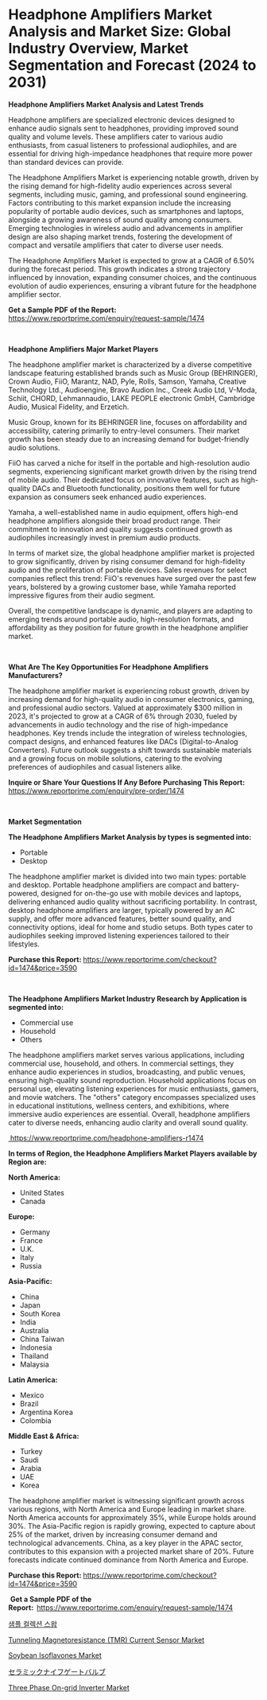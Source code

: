 <p><h1>Headphone Amplifiers Market Analysis and Market Size: Global Industry Overview, Market Segmentation and Forecast (2024 to 2031)</h1></p><p><strong>Headphone Amplifiers Market Analysis and Latest Trends</strong></p>
<p><p>Headphone amplifiers are specialized electronic devices designed to enhance audio signals sent to headphones, providing improved sound quality and volume levels. These amplifiers cater to various audio enthusiasts, from casual listeners to professional audiophiles, and are essential for driving high-impedance headphones that require more power than standard devices can provide.</p><p>The Headphone Amplifiers Market is experiencing notable growth, driven by the rising demand for high-fidelity audio experiences across several segments, including music, gaming, and professional sound engineering. Factors contributing to this market expansion include the increasing popularity of portable audio devices, such as smartphones and laptops, alongside a growing awareness of sound quality among consumers. Emerging technologies in wireless audio and advancements in amplifier design are also shaping market trends, fostering the development of compact and versatile amplifiers that cater to diverse user needs.</p><p>The Headphone Amplifiers Market is expected to grow at a CAGR of 6.50% during the forecast period. This growth indicates a strong trajectory influenced by innovation, expanding consumer choices, and the continuous evolution of audio experiences, ensuring a vibrant future for the headphone amplifier sector.</p></p>
<p><strong>Get a Sample PDF of the Report:&nbsp;</strong> <a href="https://www.reportprime.com/enquiry/request-sample/1474">https://www.reportprime.com/enquiry/request-sample/1474</a></p>
<p>&nbsp;</p>
<p><strong>Headphone Amplifiers Major Market Players</strong></p>
<p><p>The headphone amplifier market is characterized by a diverse competitive landscape featuring established brands such as Music Group (BEHRINGER), Crown Audio, FiiO, Marantz, NAD, Pyle, Rolls, Samson, Yamaha, Creative Technology Ltd., Audioengine, Bravo Audion Inc., Creek Audio Ltd, V-Moda, Schiit, CHORD, Lehmannaudio, LAKE PEOPLE electronic GmbH, Cambridge Audio, Musical Fidelity, and Erzetich. </p><p>Music Group, known for its BEHRINGER line, focuses on affordability and accessibility, catering primarily to entry-level consumers. Their market growth has been steady due to an increasing demand for budget-friendly audio solutions. </p><p>FiiO has carved a niche for itself in the portable and high-resolution audio segments, experiencing significant market growth driven by the rising trend of mobile audio. Their dedicated focus on innovative features, such as high-quality DACs and Bluetooth functionality, positions them well for future expansion as consumers seek enhanced audio experiences.</p><p>Yamaha, a well-established name in audio equipment, offers high-end headphone amplifiers alongside their broad product range. Their commitment to innovation and quality suggests continued growth as audiophiles increasingly invest in premium audio products.</p><p>In terms of market size, the global headphone amplifier market is projected to grow significantly, driven by rising consumer demand for high-fidelity audio and the proliferation of portable devices. Sales revenues for select companies reflect this trend: FiiO's revenues have surged over the past few years, bolstered by a growing customer base, while Yamaha reported impressive figures from their audio segment.</p><p>Overall, the competitive landscape is dynamic, and players are adapting to emerging trends around portable audio, high-resolution formats, and affordability as they position for future growth in the headphone amplifier market.</p></p>
<p>&nbsp;</p>
<p><strong>What Are The Key Opportunities For Headphone Amplifiers Manufacturers?</strong></p>
<p><p>The headphone amplifier market is experiencing robust growth, driven by increasing demand for high-quality audio in consumer electronics, gaming, and professional audio sectors. Valued at approximately $300 million in 2023, it's projected to grow at a CAGR of 6% through 2030, fueled by advancements in audio technology and the rise of high-impedance headphones. Key trends include the integration of wireless technologies, compact designs, and enhanced features like DACs (Digital-to-Analog Converters). Future outlook suggests a shift towards sustainable materials and a growing focus on mobile solutions, catering to the evolving preferences of audiophiles and casual listeners alike.</p></p>
<p><strong>Inquire or Share Your Questions If Any Before Purchasing This Report:</strong> <a href="https://www.reportprime.com/enquiry/pre-order/1474">https://www.reportprime.com/enquiry/pre-order/1474</a></p>
<p>&nbsp;</p>
<p><strong>Market Segmentation</strong></p>
<p><strong>The Headphone Amplifiers Market Analysis by types is segmented into:</strong></p>
<p><ul><li>Portable</li><li>Desktop</li></ul></p>
<p><p>The headphone amplifier market is divided into two main types: portable and desktop. Portable headphone amplifiers are compact and battery-powered, designed for on-the-go use with mobile devices and laptops, delivering enhanced audio quality without sacrificing portability. In contrast, desktop headphone amplifiers are larger, typically powered by an AC supply, and offer more advanced features, better sound quality, and connectivity options, ideal for home and studio setups. Both types cater to audiophiles seeking improved listening experiences tailored to their lifestyles.</p></p>
<p><strong>Purchase this Report:&nbsp;</strong><a href="https://www.reportprime.com/checkout?id=1474&price=3590">https://www.reportprime.com/checkout?id=1474&price=3590</a></p>
<p>&nbsp;</p>
<p><strong>The Headphone Amplifiers Market Industry Research by Application is segmented into:</strong></p>
<p><ul><li>Commercial use</li><li>Household</li><li>Others</li></ul></p>
<p><p>The headphone amplifiers market serves various applications, including commercial use, household, and others. In commercial settings, they enhance audio experiences in studios, broadcasting, and public venues, ensuring high-quality sound reproduction. Household applications focus on personal use, elevating listening experiences for music enthusiasts, gamers, and movie watchers. The "others" category encompasses specialized uses in educational institutions, wellness centers, and exhibitions, where immersive audio experiences are essential. Overall, headphone amplifiers cater to diverse needs, enhancing audio clarity and overall sound quality.</p></p>
<p><a href="https://www.reportprime.com/headphone-amplifiers-r1474">&nbsp;https://www.reportprime.com/headphone-amplifiers-r1474</a></p>
<p><strong>In terms of Region, the Headphone Amplifiers Market Players available by Region are:</strong></p>
<p>
    <p> <strong> North America: </strong>
        <ul>
            <li>United States</li>
            <li>Canada</li>
        </ul>
        </p> 
    <p> <strong> Europe: </strong>
        <ul>
            <li>Germany</li>
            <li>France</li>
            <li>U.K.</li>
            <li>Italy</li>
            <li>Russia</li>
        </ul>
        </p> 
    <p> <strong> Asia-Pacific: </strong>
        <ul>
            <li>China</li>
            <li>Japan</li>
            <li>South Korea</li>
            <li>India</li>
            <li>Australia</li>
            <li>China Taiwan</li>
            <li>Indonesia</li>
            <li>Thailand</li>
            <li>Malaysia</li>
        </ul>
        </p> 
    <p> <strong> Latin America: </strong>
        <ul>
            <li>Mexico</li>
            <li>Brazil</li>
            <li>Argentina Korea</li>
            <li>Colombia</li>
        </ul>
        </p> 
    <p> <strong> Middle East & Africa: </strong>
        <ul>
            <li>Turkey</li>
            <li>Saudi</li>
            <li>Arabia</li>
            <li>UAE</li>
            <li>Korea</li>
        </ul>
    </p>
    </p>
<p><p>The headphone amplifier market is witnessing significant growth across various regions, with North America and Europe leading in market share. North America accounts for approximately 35%, while Europe holds around 30%. The Asia-Pacific region is rapidly growing, expected to capture about 25% of the market, driven by increasing consumer demand and technological advancements. China, as a key player in the APAC sector, contributes to this expansion with a projected market share of 20%. Future forecasts indicate continued dominance from North America and Europe.</p></p>
<p><strong>Purchase this Report: </strong><a href="https://www.reportprime.com/checkout?id=1474&price=3590">https://www.reportprime.com/checkout?id=1474&price=3590</a></p>
<p>&nbsp;<strong>Get a Sample PDF of the Report:&nbsp;&nbsp;</strong><a href="https://www.reportprime.com/enquiry/request-sample/1474">https://www.reportprime.com/enquiry/request-sample/1474</a></p>
<p><strong></strong></p>
<p><p><a href="https://medium.com/@samiahussain82/%EC%8B%A0%ED%9D%A5-%EC%83%98%ED%94%8C-%EC%88%98%EC%A7%91-%EB%A9%B4%EB%B4%89-%EC%8B%9C%EC%9E%A5-%EA%B8%B0%ED%9A%8C-2024%EB%85%84%EB%B6%80%ED%84%B0-2031%EB%85%84%EA%B9%8C%EC%A7%80-%ED%88%AC%EC%9E%90%EC%9E%90-%EB%B0%8F-%EC%9D%B4%ED%95%B4%EA%B4%80%EA%B3%84%EC%9E%90%EB%A5%BC-%EC%9C%84%ED%95%9C-%EC%8B%9C%EC%9E%A5-%EB%B6%84%EC%84%9D-%EC%A0%84%EB%A7%9D-83a2c494ccf6">샘플 컬렉션 스왑</a></p><p><a href="https://issuu.com/reportprime-2/docs/tunneling-magnetoresistance-tmr-cur_508e028783942e">Tunneling Magnetoresistance (TMR) Current Sensor Market</a></p><p><a href="https://www.linkedin.com/pulse/driving-factors-behind-soybean-isoflavones-market-trends-applications-icvxf?trackingId=ALm%2Babk4TNaXsfnjB5D1Gg%3D%3D">Soybean Isoflavones Market</a></p><p><a href="https://medium.com/@alyle7648/%E3%82%BB%E3%83%A9%E3%83%9F%E3%83%83%E3%82%AF%E3%82%B2%E3%83%BC%E3%83%88%E3%83%90%E3%83%AB%E3%83%96%E3%81%AB%E9%96%A2%E3%81%99%E3%82%8B%E3%82%B0%E3%83%AD%E3%83%BC%E3%83%90%E3%83%AB%E3%81%AA%E8%A6%96%E7%82%B9-%E5%B8%82%E5%A0%B4%E3%81%AE%E3%83%88%E3%83%AC%E3%83%B3%E3%83%89-%E8%AA%B2%E9%A1%8C-%E3%81%8A%E3%82%88%E3%81%B3%E4%BA%88%E6%B8%AC-2024-2031-e09ca015a4bc">セラミックナイフゲートバルブ</a></p><p><a href="https://issuu.com/reportprime-2/docs/three-phase-on-grid-inverter-market_e1274505f3e0db">Three Phase On-grid Inverter Market</a></p></p>